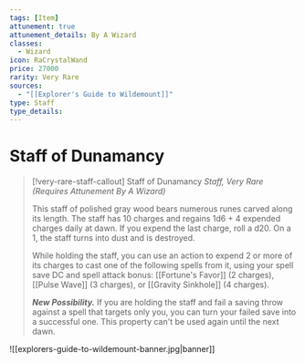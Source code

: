 ```yaml
---
tags: [Item]
attunement: true
attunement_details: By A Wizard
classes:
  - Wizard
icon: RaCrystalWand
price: 27000
rarity: Very Rare
sources:
  - "[[Explorer's Guide to Wildemount]]"
type: Staff
type_details: 
---
```

# Staff of Dunamancy
>[!very-rare-staff-callout] Staff of Dunamancy
>*Staff, Very Rare (Requires Attunement By A Wizard)*
>
>This staff of polished gray wood bears numerous runes carved along its length. The staff has 10 charges and regains 1d6 + 4 expended charges daily at dawn. If you expend the last charge, roll a d20. On a 1, the staff turns into dust and is destroyed.
>
>While holding the staff, you can use an action to expend 2 or more of its charges to cast one of the following spells from it, using your spell save DC and spell attack bonus: [[Fortune's Favor]] (2 charges), [[Pulse Wave]] (3 charges), or [[Gravity Sinkhole]] (4 charges).
>
>***New Possibility.*** If you are holding the staff and fail a saving throw against a spell that targets only you, you can turn your failed save into a successful one. This property can't be used again until the next dawn.

![[explorers-guide-to-wildemount-banner.jpg|banner]]
